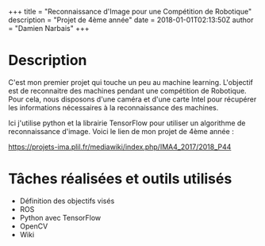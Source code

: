 +++
title = "Reconnaissance d'Image pour une Compétition de Robotique"
description = "Projet de 4ème année"
date = 2018-01-01T02:13:50Z
author = "Damien Narbais"
+++

# Description

  C'est mon premier projet qui touche un peu au machine learning.
L'objectif est de reconnaitre des machines pendant une compétition de Robotique.
Pour cela, nous disposons d'une caméra et d'une carte Intel pour récupérer les informations nécessaires à la reconnaissance des machines.

Ici j'utilise python et la librairie TensorFlow pour utiliser un algorithme de reconnaissance d'image. Voici le lien de mon projet de 4ème année :

https://projets-ima.plil.fr/mediawiki/index.php/IMA4_2017/2018_P44

# Tâches réalisées et outils utilisés

- Définition des objectifs visés
- ROS
- Python avec TensorFlow
- OpenCV
- Wiki
